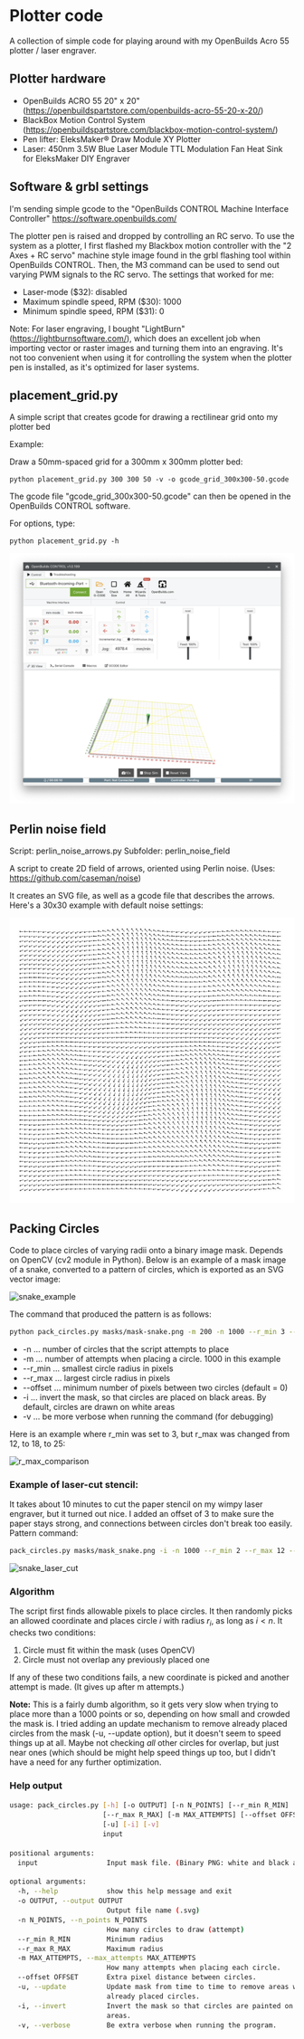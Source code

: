 # Plotter code

A collection of simple code for playing around with my OpenBuilds Acro 55 plotter / laser engraver.

## Plotter hardware

* OpenBuilds ACRO 55 20" x 20" (https://openbuildspartstore.com/openbuilds-acro-55-20-x-20/)
* BlackBox Motion Control System (https://openbuildspartstore.com/blackbox-motion-control-system/)
* Pen lifter: EleksMaker® Draw Module XY Plotter
* Laser: 450nm 3.5W Blue Laser Module TTL Modulation Fan Heat Sink for EleksMaker DIY Engraver 

## Software & grbl settings

I'm sending simple gcode to the "OpenBuilds CONTROL Machine Interface Controller" https://software.openbuilds.com/ 

The plotter pen is raised and dropped by controlling an RC servo. To use the system as a plotter, I first flashed my Blackbox motion controller with the "2 Axes + RC servo" machine style image found in the grbl flashing tool within OpenBuilds CONTROL. Then, the M3 command can be used to send out varying PWM signals to the RC servo. The settings that worked for me:

* Laser-mode ($32): disabled
* Maximum spindle speed, RPM ($30): 1000
* Minimum spindle speed, RPM ($31): 0

Note: For laser engraving, I bought "LightBurn" (https://lightburnsoftware.com/), which does an excellent job when importing vector or raster images and turning them into an engraving. It's not too convenient when using it for controlling the system when the plotter pen is installed, as it's optimized for laser systems.



## placement_grid.py

A simple script that creates gcode for drawing a rectilinear grid onto my plotter bed

Example:

Draw a 50mm-spaced grid for a 300mm x 300mm plotter bed:

```
python placement_grid.py 300 300 50 -v -o gcode_grid_300x300-50.gcode
```

The gcode file "gcode_grid_300x300-50.gcode" can then be opened in the OpenBuilds CONTROL software.

For options, type:

```
python placement_grid.py -h
```

![OpenBuilds CONTROL screenshot](images/placement_grid_screenshot.png)


## Perlin noise field

Script: perlin_noise_arrows.py
Subfolder: perlin_noise_field

A script to create 2D field of arrows, oriented using Perlin noise. (Uses: https://github.com/caseman/noise) 

It creates an SVG file, as well as a gcode file that describes the arrows. Here's a 30x30 example with default noise settings:

![A sample field of arrows](images/Perlin_noise_field.jpg)



## Packing Circles
[OpenCV]: https://opencv.org/

Code to place circles of varying radii onto a binary image mask. Depends on OpenCV  (cv2 module in Python). Below is an example of a mask image of a snake, converted to a pattern of circles, which is exported as an SVG vector image:

![snake_example](/Users/armin/code/plotter_code/images/snake_example.png)


The command that produced the pattern is as follows:

```bash
python pack_circles.py masks/mask-snake.png -m 200 -n 1000 --r_min 3 --r_max 18 --offset 2 -i -o snake.svg
```



- -n ... number of circles that the script attempts to place
- -m ... number of attempts when placing a circle. 1000 in this example
- --r_min ... smallest circle radius in pixels
- --r_max ... largest circle radius in pixels
- --offset ... minimum number of pixels between two circles (default = 0)
- -i ... invert the mask, so that circles are placed on black areas. By default, circles are drawn on white areas
- -v ... be more verbose when running the command (for debugging)



Here is an example where r_min was set to 3, but r_max was changed from 12, to 18, to 25:

![r_max_comparison](/Users/armin/code/plotter_code/images/r_max_comparison.png)



### Example of laser-cut stencil:

 It takes about 10 minutes to cut the paper stencil on my wimpy laser engraver, but it turned out nice. I added an offset of 3 to make sure the paper stays strong, and connections between circles don't break too easily. Pattern command:

```bash
pack_circles.py masks/mask_snake.png -i -n 1000 --r_min 2 --r_max 12 --offset 3 -m 150 -o snake_template.svg
```



![snake_laser_cut](/Users/armin/code/plotter_code/images/snake_laser_cut.jpeg)



### Algorithm

The script first finds allowable pixels to place circles. It then randomly picks an allowed coordinate and places circle $i$ with radius $r_i$, as long as $i < n$.  It checks two conditions:

1. Circle must fit within the mask (uses OpenCV)
2. Circle must not overlap any previously placed one

If any of these two conditions fails, a new coordinate is picked and another attempt is made. (It gives up after m attempts.) 

**Note:** This is a fairly dumb algorithm, so it gets very slow when trying to place more than a 1000 points or so, depending on how small and crowded the mask is. I tried adding an update mechanism to remove already placed circles from the mask (-u, --update option), but it doesn't seem to speed things up at all. Maybe not checking *all* other circles for overlap, but just near ones (which should be might help speed things up too, but I didn't have a need for any further optimization.



### Help output

```bash
usage: pack_circles.py [-h] [-o OUTPUT] [-n N_POINTS] [--r_min R_MIN]
                       [--r_max R_MAX] [-m MAX_ATTEMPTS] [--offset OFFSET]
                       [-u] [-i] [-v]
                       input

positional arguments:
  input                 Input mask file. (Binary PNG: white and black areas.)

optional arguments:
  -h, --help            show this help message and exit
  -o OUTPUT, --output OUTPUT
                        Output file name (.svg)
  -n N_POINTS, --n_points N_POINTS
                        How many circles to draw (attempt)
  --r_min R_MIN         Minimum radius
  --r_max R_MAX         Maximum radius
  -m MAX_ATTEMPTS, --max_attempts MAX_ATTEMPTS
                        How many attempts when placing each circle.
  --offset OFFSET       Extra pixel distance between circles.
  -u, --update          Update mask from time to time to remove areas with
                        already placed circles.
  -i, --invert          Invert the mask so that circles are painted on black
                        areas.
  -v, --verbose         Be extra verbose when running the program.
```









